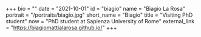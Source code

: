 +++
bio = ""
date = "2021-10-01"
id = "biagio"
name = "Biagio La Rosa"
portrait = "/portraits/biagio.jpg"
short_name = "Biagio"
title = "Visiting PhD student"
now = "PhD student at Sapienza University of Rome"
external_link = "https://biagiomattialarosa.github.io/"
+++

